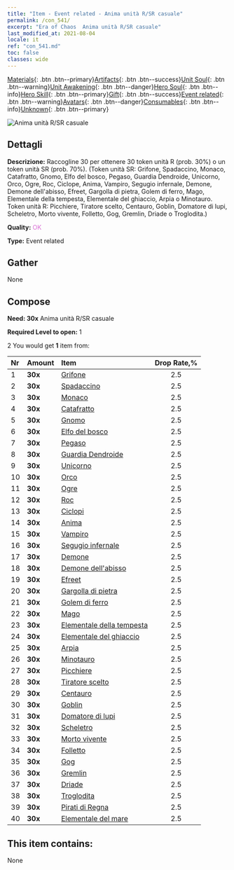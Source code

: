 ```yaml
---
title: "Item - Event related - Anima unità R/SR casuale"
permalink: /con_541/
excerpt: "Era of Chaos  Anima unità R/SR casuale"
last_modified_at: 2021-08-04
locale: it
ref: "con_541.md"
toc: false
classes: wide
---
```

 [Materials](/ItemsIT/){: .btn .btn--primary}[Artifacts](/ItemsIT/Artifacts/){: .btn .btn--success}[Unit Soul](/ItemsIT/UnitSoul/){: .btn .btn--warning}[Unit Awakening](/ItemsIT/UnitAwakening/){: .btn .btn--danger}[Hero Soul](/ItemsIT/HeroSoul/){: .btn .btn--info}[Hero Skill](/ItemsIT/HeroSkill/){: .btn .btn--primary}[Gift](/ItemsIT/Gift/){: .btn .btn--success}[Event related](/ItemsIT/Events/){: .btn .btn--warning}[Avatars](/ItemsIT/Avatars/){: .btn .btn--danger}[Consumables](/ItemsIT/Consumables/){: .btn .btn--info}[Unknown](/ItemsIT/Unknown/){: .btn .btn--primary}

 ![Anima unità R/SR casuale](/images/t/i_10027.png)

## Dettagli
 **Descrizione:** Raccogline 30 per ottenere 30 token unità R (prob. 30%) o un token unità SR (prob. 70%). (Token unità SR: Grifone, Spadaccino, Monaco, Catafratto, Gnomo, Elfo del bosco, Pegaso, Guardia Dendroide, Unicorno, Orco, Ogre, Roc, Ciclope, Anima, Vampiro, Segugio infernale, Demone, Demone dell'abisso, Efreet, Gargolla di pietra, Golem di ferro, Mago, Elementale della tempesta, Elementale del ghiaccio, Arpia o Minotauro. Token unità R: Picchiere, Tiratore scelto, Centauro, Goblin, Domatore di lupi, Scheletro, Morto vivente, Folletto, Gog, Gremlin, Driade o Troglodita.)

 **Quality:** <span style="color: #DA70D6">OK</span>

 **Type:** Event related

## Gather

  None

## Compose

 **Need: 30x** Anima unità R/SR casuale

 **Required Level to open:** 1

 2 You would get **1** item  from:

  | Nr | Amount |     Item    | Drop Rate,% |
  |:---|:-------|:------------|:---------:|
  | 1 |  **30x** | [Grifone](/ItemsIT/unt_192/) | 2.5 | 
  | 2 |  **30x** | [Spadaccino](/ItemsIT/unt_193/) | 2.5 | 
  | 3 |  **30x** | [Monaco](/ItemsIT/unt_194/) | 2.5 | 
  | 4 |  **30x** | [Catafratto](/ItemsIT/unt_195/) | 2.5 | 
  | 5 |  **30x** | [Gnomo](/ItemsIT/unt_200/) | 2.5 | 
  | 6 |  **30x** | [Elfo del bosco](/ItemsIT/unt_201/) | 2.5 | 
  | 7 |  **30x** | [Pegaso](/ItemsIT/unt_202/) | 2.5 | 
  | 8 |  **30x** | [Guardia Dendroide](/ItemsIT/unt_203/) | 2.5 | 
  | 9 |  **30x** | [Unicorno](/ItemsIT/unt_204/) | 2.5 | 
  | 10 |  **30x** | [Orco](/ItemsIT/unt_219/) | 2.5 | 
  | 11 |  **30x** | [Ogre](/ItemsIT/unt_220/) | 2.5 | 
  | 12 |  **30x** | [Roc](/ItemsIT/unt_221/) | 2.5 | 
  | 13 |  **30x** | [Ciclopi](/ItemsIT/unt_222/) | 2.5 | 
  | 14 |  **30x** | [Anima](/ItemsIT/unt_210/) | 2.5 | 
  | 15 |  **30x** | [Vampiro](/ItemsIT/unt_211/) | 2.5 | 
  | 16 |  **30x** | [Segugio infernale](/ItemsIT/unt_228/) | 2.5 | 
  | 17 |  **30x** | [Demone](/ItemsIT/unt_229/) | 2.5 | 
  | 18 |  **30x** | [Demone dell'abisso](/ItemsIT/unt_230/) | 2.5 | 
  | 19 |  **30x** | [Efreet](/ItemsIT/unt_231/) | 2.5 | 
  | 20 |  **30x** | [Gargolla di pietra](/ItemsIT/unt_236/) | 2.5 | 
  | 21 |  **30x** | [Golem di ferro](/ItemsIT/unt_237/) | 2.5 | 
  | 22 |  **30x** | [Mago](/ItemsIT/unt_238/) | 2.5 | 
  | 23 |  **30x** | [Elementale della tempesta](/ItemsIT/unt_263/) | 2.5 | 
  | 24 |  **30x** | [Elementale del ghiaccio](/ItemsIT/unt_264/) | 2.5 | 
  | 25 |  **30x** | [Arpia](/ItemsIT/unt_245/) | 2.5 | 
  | 26 |  **30x** | [Minotauro](/ItemsIT/unt_248/) | 2.5 | 
  | 27 |  **30x** | [Picchiere](/ItemsIT/unt_190/) | 2.5 | 
  | 28 |  **30x** | [Tiratore scelto](/ItemsIT/unt_191/) | 2.5 | 
  | 29 |  **30x** | [Centauro](/ItemsIT/unt_199/) | 2.5 | 
  | 30 |  **30x** | [Goblin](/ItemsIT/unt_217/) | 2.5 | 
  | 31 |  **30x** | [Domatore di lupi](/ItemsIT/unt_218/) | 2.5 | 
  | 32 |  **30x** | [Scheletro](/ItemsIT/unt_208/) | 2.5 | 
  | 33 |  **30x** | [Morto vivente](/ItemsIT/unt_209/) | 2.5 | 
  | 34 |  **30x** | [Folletto](/ItemsIT/unt_226/) | 2.5 | 
  | 35 |  **30x** | [Gog](/ItemsIT/unt_227/) | 2.5 | 
  | 36 |  **30x** | [Gremlin](/ItemsIT/unt_235/) | 2.5 | 
  | 37 |  **30x** | [Driade](/ItemsIT/unt_262/) | 2.5 | 
  | 38 |  **30x** | [Troglodita](/ItemsIT/unt_244/) | 2.5 | 
  | 39 |  **30x** | [Pirati di Regna](/ItemsIT/unt_273/) | 2.5 | 
  | 40 |  **30x** | [Elementale del mare](/ItemsIT/unt_275/) | 2.5 | 


## This item contains:

  None

